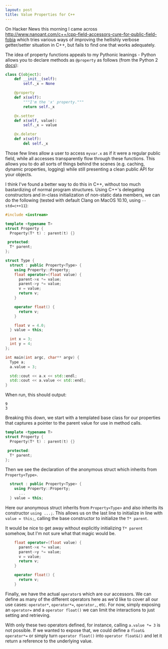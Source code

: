 ```yaml
---
layout: post
title: Value Properties for C++
---
```


On Hacker News this morning I came across http://www.nanoant.com/c++/cpp-field-accessors-cure-for-public-field-fobia which tries various ways of improving the hellishly verbose getter/setter situation in C++, but fails to find one that works adequately.

The idea of property functions appeals to my Pythonic leanings - Python allows you to declare methods as `@property` as follows (from the Python 2 [docs](https://docs.python.org/2/library/functions.html)):

```python
class C(object):
    def __init__(self):
        self._x = None

    @property
    def x(self):
        """I'm the 'x' property."""
        return self._x

    @x.setter
    def x(self, value):
        self._x = value

    @x.deleter
    def x(self):
        del self._x
```

Those few lines allow a user to access `myvar.x` as if it were a regular public field, while all accesses transparently flow through these functions. This allows you to do all sorts of things behind the scenes (e.g. caching, dynamic properties, logging) while still presenting a clean public API for your objects.

I think I've found a better way to do this in C++, without too much bastardizing of normal program structures. Using C++'s delegating constructors and in-class initialization of non-static data members, we can do the following (tested with default Clang on MacOS 10.10, using `--std=c++11`):

```c++
#include <iostream>

template <typename T>
struct Property {
  Property(T* t) : parent(t) {}

 protected:
  T* parent;
};

struct Type {
  struct : public Property<Type> {
    using Property::Property;
    float operator=(float value) {
      parent->x *= value;
      parent->y *= value;
	  v = value;
      return v;
    }

    operator float() {
      return v;
    }

    float v = 4.0;
  } value = this;

  int x = 3;
  int y = 4;
};

int main(int argc, char** argv) {
  Type a;
  a.value = 3;

  std::cout << a.x << std::endl;
  std::cout << a.value << std::endl;
}
```

When run, this should output:

```
9
3
```

Breaking this down, we start with a templated base class for our properties that captures a pointer to the parent value for use in method calls.

```c++
template <typename T>
struct Property {
  Property(T* t) : parent(t) {}

 protected:
  T* parent;
};
```

Then we see the declaration of the anonymous struct which inherits from `Property<Type>`.

```c++
  struct : public Property<Type> {
    using Property::Property;
      ...
  } value = this;
```

Here our anonymous struct inherits from `Property<Type>` and also inherits its constructor `using ...;`. This allows us on the last line to initialize in line with `value = this;`, calling the base constructor to initialize the `T* parent`.

It would be nice to get away without explicitly initializing `T* parent` somehow, but I'm not sure what that magic would be.

```c++
    float operator=(float value) {
      parent->x *= value;
      parent->y *= value;
	  v = value;
      return v;
    }

    operator float() {
      return v;
    }
```

Finally, we have the actual `operator`s which are our accessors. We can define as many of the different operators here as we'd like to cover all our use cases: `operator*`, `operator*=`, `operator,`, etc. For now, simply exposing an `operator=` and a `operator float()` we can limit the interactions to just setting and retrieving.

With only these two operators defined, for instance, calling `a.value *= 3` is not possible. If we wanted to expose that, we could define a `float& operator*=` or simply turn `operator float()` into `operator float&()` and let it return a reference to the underlying value.
